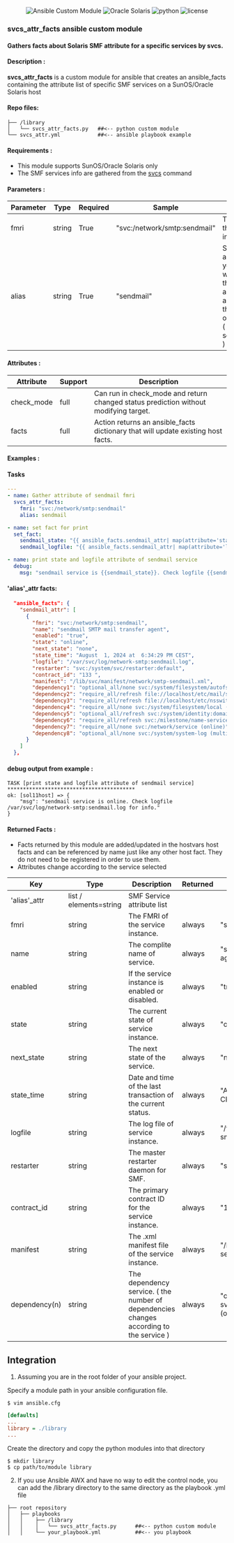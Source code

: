 <meta name="author" content="Marco Noce">
<meta name="description" content="Gathers facts about Solaris SMF attribute for a specific services by svcs.">
<meta name="copyright" content="Marco Noce 2024">
<meta name="keywords" content="ansible, module, solaris, svcs, attribute, smf, service">

<div align="center">

![Ansible Custom Module][ansible-shield]
![Oracle Solaris][solaris-shield]
![python][python-shield]
![license][license-shield]

</div>


### svcs_attr_facts ansible custom module
#### Gathers facts about Solaris SMF attribute for a specific services by svcs.

#### Description :

<b>svcs_attr_facts</b> is a custom module for ansible that creates an ansible_facts containing the attribute list of specific SMF services on a SunOS/Oracle Solaris host

#### Repo files:

```
├── /library                
│   └── svcs_attr_facts.py   ##<-- python custom module
└── svcs_attr.yml            ##<-- ansible playbook example
```

#### Requirements :

*  This module supports SunOS/Oracle Solaris only
*  The SMF services info are gathered from the [svcs] command

#### Parameters :

|Parameter|Type  |Required|Sample                      |Comment                                                                                                                 |
|---------|------|--------|----------------------------|------------------------------------------------------------------------------------------------------------------------|
|fmri     |string|True    |"svc:/network/smtp:sendmail"|The FMRI of the service instance                                                                                        |
|alias    |string|True    |"sendmail"                  |Service alias, a name of your choice which will then be automatically assigned to the dict object name ( sendmail_attr )|

#### Attributes :

|Attribute |Support|Description                                                                         |
|----------|-------|------------------------------------------------------------------------------------|
|check_mode|full   |Can run in check_mode and return changed status prediction without modifying target.|
|facts     |full   |Action returns an ansible_facts dictionary that will update existing host facts.    |

#### Examples :

#### Tasks
```yaml
---
- name: Gather attribute of sendmail fmri
  svcs_attr_facts:
    fmri: "svc:/network/smtp:sendmail"
    alias: sendmail

- name: set fact for print
  set_fact:
    sendmail_state: "{{ ansible_facts.sendmail_attr| map(attribute='state') | first }}"
    sendmail_logfile: "{{ ansible_facts.sendmail_attr| map(attribute='logfile') | first }}"

- name: print state and logfile attribute of sendmail service
  debug:
    msg: "sendmail service is {{sendmail_state}}. Check logfile {{sendmail_logfile}} for info."

```
#### 'alias'_attr facts:
```json
  "ansible_facts": {
    "sendmail_attr": [
      {
        "fmri": "svc:/network/smtp:sendmail",
        "name": "sendmail SMTP mail transfer agent",
        "enabled": "true",
        "state": "online",
        "next_state": "none",
        "state_time": "August  1, 2024 at  6:34:29 PM CEST",
        "logfile": "/var/svc/log/network-smtp:sendmail.log",
        "restarter": "svc:/system/svc/restarter:default",
        "contract_id": "133 ",
        "manifest": "/lib/svc/manifest/network/smtp-sendmail.xml",
        "dependency1": "optional_all/none svc:/system/filesystem/autofs (online)",
        "dependency2": "require_all/refresh file://localhost/etc/mail/sendmail.cf (online)",
        "dependency3": "require_all/refresh file://localhost/etc/nsswitch.conf (online)",
        "dependency4": "require_all/none svc:/system/filesystem/local (online)",
        "dependency5": "optional_all/refresh svc:/system/identity:domain (online)",
        "dependency6": "require_all/refresh svc:/milestone/name-services (online)",
        "dependency7": "require_all/none svc:/network/service (online)",
        "dependency8": "optional_all/none svc:/system/system-log (multiple)"
      }
    ]
  },
```
#### debug output from example :
```
TASK [print state and logfile attribute of sendmail service] *****************************************
ok: [sol11host] => {
    "msg": "sendmail service is online. Check logfile /var/svc/log/network-smtp:sendmail.log for info."
}
```
#### Returned Facts :

*  Facts returned by this module are added/updated in the hostvars host facts and can be referenced by name just like any other host fact. They do not need to be registered in order to use them.
*  Attributes change according to the service selected

|Key          |Type  |Description                                                                            |Returned|Sample                                                    |
|-------------|------|---------------------------------------------------------------------------------------|--------|----------------------------------------------------------|
|'alias'_attr |list / elements=string|SMF Service attribute list                                                      |        |                                                          |
|fmri         |string|The FMRI of the service instance.                                                      |always  |"svc:/network/smtp:sendmail"                              |
|name         |string|The complite name of service.                                                          |always  |"sendmail SMTP mail transfer agent"                       |
|enabled      |string|If the service instance is enabled or disabled.                                        |always  |"true"                                                    |
|state        |string|The current state of service instance.                                                 |always  |"online"                                                  |
|next_state   |string|The next state of the service.                                                         |always  |"none"                                                    |
|state_time   |string|Date and time of the last transaction of the current status.                           |always  |"August  1, 2024 at  6:34:29 PM CEST"                     |
|logfile      |string|The log file of service instance.                                                      |always  |"/var/svc/log/network-smtp:sendmail.log"                  |
|restarter    |string|The master restarter daemon for SMF.                                                   |always  |"svc:/system/svc/restarter:default"                       |
|contract_id  |string|The primary contract ID for the service instance.                                      |always  |"133 "                                                    |
|manifest     |string|The .xml manifest file of the service instance.                                        |always  |"/lib/svc/manifest/network/smtp-sendmail.xml"             |
|dependency(n)|string|The dependency service. ( the number of dependencies changes according to the service )|always  |"optional_all/none svc:/system/filesystem/autofs (online)"|

## Integration

1. Assuming you are in the root folder of your ansible project.

Specify a module path in your ansible configuration file.

```shell
$ vim ansible.cfg
```
```ini
[defaults]
...
library = ./library
...
```

Create the directory and copy the python modules into that directory

```shell
$ mkdir library
$ cp path/to/module library
```

2. If you use Ansible AWX and have no way to edit the control node, you can add the /library directory to the same directory as the playbook .yml file

```
├── root repository
│   ├── playbooks
│   │    ├── /library                
│   │    │   └── svcs_attr_facts.py      ##<-- python custom module
│   │    └── your_playbook.yml           ##<-- you playbook
```   

[ansible-shield]: https://img.shields.io/badge/Ansible-custom%20module-blue?style=for-the-badge&logo=ansible&logoColor=lightgrey
[solaris-shield]: https://img.shields.io/badge/oracle-solaris-red?style=for-the-badge&logo=oracle&logoColor=red
[python-shield]: https://img.shields.io/badge/python-blue?style=for-the-badge&logo=python&logoColor=yellow
[license-shield]: https://img.shields.io/github/license/nomakcooper/svcs_attr_facts?style=for-the-badge&label=LICENSE


[svcs]: https://docs.oracle.com/cd/E86824_01/html/E54763/svcs-1.html
